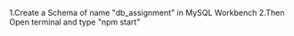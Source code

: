 1.Create a Schema of name "db_assignment" in MySQL Workbench
2.Then Open terminal and type "npm start"

